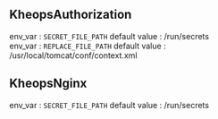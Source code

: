 ## KheopsAuthorization

env_var : `SECRET_FILE_PATH` default value : /run/secrets<br>
env_var : `REPLACE_FILE_PATH` default value : /usr/local/tomcat/conf/context.xml<br>
## KheopsNginx

env_var : `SECRET_FILE_PATH` default value : /run/secrets<br>
